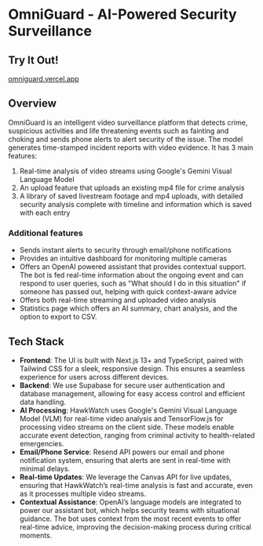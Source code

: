 # OmniGuard - AI-Powered Security Surveillance

## Try It Out!

[omniguard.vercel.app](https://omniguard.vercel.app/)

## Overview

OmniGuard is an intelligent video surveillance platform that detects crime, suspicious activities and life threatening events such as fainting and choking and sends phone alerts to alert security of the issue. The model generates time-stamped incident reports with video evidence. It has 3 main features:

1. Real-time analysis of video streams using Google's Gemini Visual Language Model
2. An upload feature that uploads an existing mp4 file for crime analysis
3. A library of saved livestream footage and mp4 uploads, with detailed security analysis complete with timeline and information which is saved with each entry

### Additional features

- Sends instant alerts to security through email/phone notifications
- Provides an intuitive dashboard for monitoring multiple cameras
- Offers an OpenAI powered assistant that provides contextual support. The bot is fed real-time information about the ongoing event and can respond to user queries, such as "What should I do in this situation" if someone has passed out, helping with quick context-aware advice
- Offers both real-time streaming and uploaded video analysis
- Statistics page which offers an AI summary, chart analysis, and the option to export to CSV.

## Tech Stack

- **Frontend**: The UI is built with Next.js 13+ and TypeScript, paired with Tailwind CSS for a sleek, responsive design. This ensures a seamless experience for users across different devices.
- **Backend**: We use Supabase for secure user authentication and database management, allowing for easy access control and efficient data handling.
- **AI Processing**: HawkWatch uses Google's Gemini Visual Language Model (VLM) for real-time video analysis and TensorFlow.js for processing video streams on the client side. These models enable accurate event detection, ranging from criminal activity to health-related emergencies.
- **Email/Phone Service**: Resend API powers our email and phone notification system, ensuring that alerts are sent in real-time with minimal delays.
- **Real-time Updates**: We leverage the Canvas API for live updates, ensuring that HawkWatch’s real-time analysis is fast and accurate, even as it processes multiple video streams.
- **Contextual Assistance**: OpenAI’s language models are integrated to power our assistant bot, which helps security teams with situational guidance. The bot uses context from the most recent events to offer real-time advice, improving the decision-making process during critical moments.
